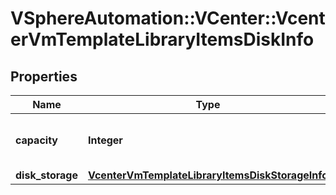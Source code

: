 # VSphereAutomation::VCenter::VcenterVmTemplateLibraryItemsDiskInfo

## Properties
Name | Type | Description | Notes
------------ | ------------- | ------------- | -------------
**capacity** | **Integer** | Capacity of the virtual disk in bytes. | [optional] 
**disk_storage** | [**VcenterVmTemplateLibraryItemsDiskStorageInfo**](VcenterVmTemplateLibraryItemsDiskStorageInfo.md) |  | [optional] 


